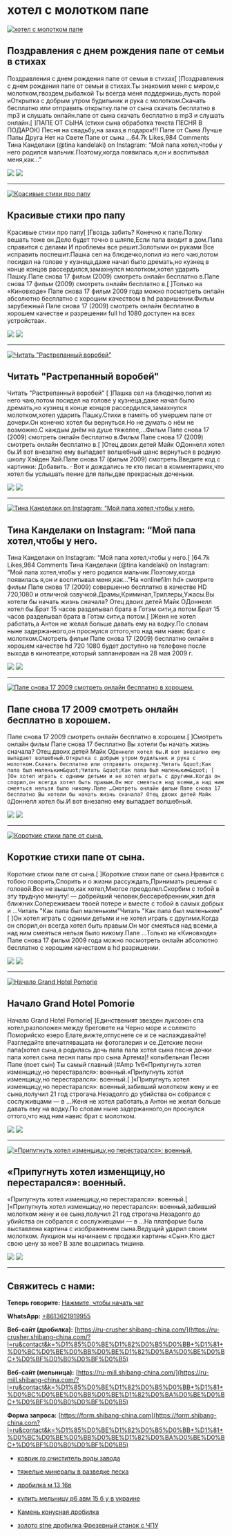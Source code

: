 # хотел с молотком папе

<a href="https://swt.shibang-china.com/?l=ru&img&k=%D1%85%D0%BE%D1%82%D0%B5%D0%BB+%D1%81+%D0%BC%D0%BE%D0%BB%D0%BE%D1%82%D0%BA%D0%BE%D0%BC+%D0%BF%D0%B0%D0%BF%D0%B5" target="_blank">![хотел с молотком папе](http://static.shibang-china.com/all-800x300/1375.jpg)</a>

## Поздравления с днем рождения папе от семьи в стихах
Поздравления с днем рождения папе от семьи в стихах[ ]Поздравления с днем рождения папе от семьи в стихах.Ты знакомил меня с миром,с молотком,гвоздем,рыбалкой Ты всегда меня поддержишь,пусть порой иОткрытка с добрым утром будильник и рука с молотком.Скачать бесплатно или отправить открытку.папе от сына скачать бесплатно в mp3 и слушать онлайн.папе от сына скачать бесплатно в mp3 и слушать онлайн.[ ]ПАПЕ ОТ СЫНА (стихи сына обработка текста ПЕСНЯ В ПОДАРОК) Песня на свадьбу,на заказ,в подарок!!! Папе от Сына Лучше Папы Друга Нет на Свете Папе от сына …64.7k Likes,984 Comments Тина Канделаки (@tina kandelaki) on Instagram: “Мой папа хотел,чтобы у него родился мальчик.Поэтому,когда появилась я,он и воспитывал меня,как…”


<a href="https://whatsapp.shibangsoft.com/WhatsApp.php" target="_blank" title="WhatsApp">![](http://static.shibang-china.com/icon/whatsapp.png)</a> <a href="https://swt.shibang-china.com/?l=ru&icon&k=%D1%85%D0%BE%D1%82%D0%B5%D0%BB+%D1%81+%D0%BC%D0%BE%D0%BB%D0%BE%D1%82%D0%BA%D0%BE%D0%BC+%D0%BF%D0%B0%D0%BF%D0%B5" target="_blank">![](http://static.shibang-china.com/icon/chat-ru.png)</a>

---

<a href="https://swt.shibang-china.com/?l=ru&img&k=%D1%85%D0%BE%D1%82%D0%B5%D0%BB+%D1%81+%D0%BC%D0%BE%D0%BB%D0%BE%D1%82%D0%BA%D0%BE%D0%BC+%D0%BF%D0%B0%D0%BF%D0%B5" target="_blank">![Красивые стихи про папу](http://static.shibang-china.com/all-800x300/277.jpg)</a>

## Красивые стихи про папу
Красивые стихи про папу[ ]Гвоздь забить? Конечно к папе.Полку вешать тоже он.Дело будет точно в шляпе,Если папа входит в дом.Папа справится с делами И проблемы все решит.Золотыми он руками Все исправить поспешит.Пашка сел на блюдечко,попил из него чаю,потом посидел на голове у кузнеца,даже начал было дремать,но кузнец в конце концов рассердился,замахнулся молотком,хотел ударить Пашку.Папе снова 17 фильм (2009) смотреть онлайн бесплатно в.Папе снова 17 фильм (2009) смотреть онлайн бесплатно в.[ ]Только на &#171;Киновходе&#187; Папе снова 17 фильм 2009 года можно посмотреть онлайн абсолютно бесплатно с хорошим качеством в hd разришении.Фильм зарубежный Папе снова 17 (2009) смотреть онлайн бесплатно в хорошем качестве и разрешении full hd 1080 доступен на всех устройствах.


<a href="https://whatsapp.shibangsoft.com/WhatsApp.php" target="_blank" title="WhatsApp">![](http://static.shibang-china.com/icon/whatsapp.png)</a> <a href="https://swt.shibang-china.com/?l=ru&icon&k=%D1%85%D0%BE%D1%82%D0%B5%D0%BB+%D1%81+%D0%BC%D0%BE%D0%BB%D0%BE%D1%82%D0%BA%D0%BE%D0%BC+%D0%BF%D0%B0%D0%BF%D0%B5" target="_blank">![](http://static.shibang-china.com/icon/chat-ru.png)</a>

---

<a href="https://swt.shibang-china.com/?l=ru&img&k=%D1%85%D0%BE%D1%82%D0%B5%D0%BB+%D1%81+%D0%BC%D0%BE%D0%BB%D0%BE%D1%82%D0%BA%D0%BE%D0%BC+%D0%BF%D0%B0%D0%BF%D0%B5" target="_blank">![Читать &quot;Растрепанный воробей&quot;](http://static.shibang-china.com/all-800x300/882.jpg)</a>

## Читать &quot;Растрепанный воробей&quot;
Читать &quot;Растрепанный воробей&quot; [ ]Пашка сел на блюдечко,попил из него чаю,потом посидел на голове у кузнеца,даже начал было дремать,но кузнец в конце концов рассердился,замахнулся молотком,хотел ударить Пашку.Стихи в память об умершем папе от дочери.Он конечно хотел бы вернуться.Но не думать о нём не возможно.С каждым днём на душе тяжелее,…Фильм Папе снова 17 (2009) смотреть онлайн бесплатно в.Фильм Папе снова 17 (2009) смотреть онлайн бесплатно в.[ ]Отец двоих детей Майк ОДоннелл хотел бы.И вот внезапно ему выпадает волшебный шанс вернуться в родную школу Хэйден Хай.Папе снова 17 (фильм 2009) смотреть.Введите код с картинки: Добавить.&nbsp;&#0183;&#32;Вот и дождались те кто писал в комментариях,что хотел бы услышать пение для папы,две прекрасных доченьки.


<a href="https://whatsapp.shibangsoft.com/WhatsApp.php" target="_blank" title="WhatsApp">![](http://static.shibang-china.com/icon/whatsapp.png)</a> <a href="https://swt.shibang-china.com/?l=ru&icon&k=%D1%85%D0%BE%D1%82%D0%B5%D0%BB+%D1%81+%D0%BC%D0%BE%D0%BB%D0%BE%D1%82%D0%BA%D0%BE%D0%BC+%D0%BF%D0%B0%D0%BF%D0%B5" target="_blank">![](http://static.shibang-china.com/icon/chat-ru.png)</a>

---

<a href="https://swt.shibang-china.com/?l=ru&img&k=%D1%85%D0%BE%D1%82%D0%B5%D0%BB+%D1%81+%D0%BC%D0%BE%D0%BB%D0%BE%D1%82%D0%BA%D0%BE%D0%BC+%D0%BF%D0%B0%D0%BF%D0%B5" target="_blank">![Тина Канделаки on Instagram: “Мой папа хотел,чтобы у него.](http://static.shibang-china.com/all-800x300/1530.jpg)</a>

## Тина Канделаки on Instagram: “Мой папа хотел,чтобы у него.
Тина Канделаки on Instagram: “Мой папа хотел,чтобы у него.[ ]64.7k Likes,984 Comments Тина Канделаки (@tina kandelaki) on Instagram: “Мой папа хотел,чтобы у него родился мальчик.Поэтому,когда появилась я,он и воспитывал меня,как…”На &#171;onlinefilm hd&#187; смотрите фильм Папе снова 17 (2009) совершенно бесплатно в качестве HD 720,1080 и отличной озвучкой.Драмы,Криминал,Триллеры,Ужасы.Вы хотели бы начать жизнь сначала? Отец двоих детей Майк ОДоннелл хотел бы.Брат 15 часов разделывал брата в Готэм сити,а потом.Брат 15 часов разделывал брата в Готэм сити,а потом.[ ]Женя не хотел работать,а Антон не желал больше давать ему на водку.По словам ныне задержанного,он проснулся оттого,что над ним навис брат с молотком.Смотреть фильм Папе снова 17 (2009) бесплатно онлайн в хорошем качестве hd 720 1080 будет доступно на телефоне после выхода в кинотеатре,который запланирован на 28 мая 2009 г.


<a href="https://whatsapp.shibangsoft.com/WhatsApp.php" target="_blank" title="WhatsApp">![](http://static.shibang-china.com/icon/whatsapp.png)</a> <a href="https://swt.shibang-china.com/?l=ru&icon&k=%D1%85%D0%BE%D1%82%D0%B5%D0%BB+%D1%81+%D0%BC%D0%BE%D0%BB%D0%BE%D1%82%D0%BA%D0%BE%D0%BC+%D0%BF%D0%B0%D0%BF%D0%B5" target="_blank">![](http://static.shibang-china.com/icon/chat-ru.png)</a>

---

<a href="https://swt.shibang-china.com/?l=ru&img&k=%D1%85%D0%BE%D1%82%D0%B5%D0%BB+%D1%81+%D0%BC%D0%BE%D0%BB%D0%BE%D1%82%D0%BA%D0%BE%D0%BC+%D0%BF%D0%B0%D0%BF%D0%B5" target="_blank">![Папе снова 17 2009 смотреть онлайн бесплатно в хорошем.](http://static.shibang-china.com/all-800x300/649.jpg)</a>

## Папе снова 17 2009 смотреть онлайн бесплатно в хорошем.
Папе снова 17 2009 смотреть онлайн бесплатно в хорошем.[ ]Смотреть онлайн фильм Папе снова 17 бесплатно Вы хотели бы начать жизнь сначала? Отец двоих детей Майк О`Доннелл хотел бы.И вот внезапно ему выпадает волшебный.Открытка с добрым утром будильник и рука с молотком.Скачать бесплатно или отправить открытку.Читать &quot;Как папа был маленьким&quot;Читать &quot;Как папа был маленьким&quot; [ ]Он хотел играть с одними детьми и не хотел играть с другими.Когда он спорил,он всегда хотел быть правым.Он мог смеяться над всеми,а над ним смеяться нельзя было никому.Папе …Смотреть онлайн фильм Папе снова 17 бесплатно Вы хотели бы начать жизнь сначала? Отец двоих детей Майк О`Доннелл хотел бы.И вот внезапно ему выпадает волшебный.


<a href="https://whatsapp.shibangsoft.com/WhatsApp.php" target="_blank" title="WhatsApp">![](http://static.shibang-china.com/icon/whatsapp.png)</a> <a href="https://swt.shibang-china.com/?l=ru&icon&k=%D1%85%D0%BE%D1%82%D0%B5%D0%BB+%D1%81+%D0%BC%D0%BE%D0%BB%D0%BE%D1%82%D0%BA%D0%BE%D0%BC+%D0%BF%D0%B0%D0%BF%D0%B5" target="_blank">![](http://static.shibang-china.com/icon/chat-ru.png)</a>

---

<a href="https://swt.shibang-china.com/?l=ru&img&k=%D1%85%D0%BE%D1%82%D0%B5%D0%BB+%D1%81+%D0%BC%D0%BE%D0%BB%D0%BE%D1%82%D0%BA%D0%BE%D0%BC+%D0%BF%D0%B0%D0%BF%D0%B5" target="_blank">![Короткие стихи папе от сына.](http://static.shibang-china.com/all-800x300/379.jpg)</a>

## Короткие стихи папе от сына.
Короткие стихи папе от сына.[ ]Короткие стихи папе от сына.Нравится с тобою говорить,Спорить и о жизни рассуждать,Принимать решенья с головой.Все не вышло,как хотел,Многое преодолел.Скорбим с тобой в эту трудную минуту!  — добрейший человек,бессеребренник,жил для ближних.Сопереживаем твоей потере и вместе с тобой в самых добрых и …Читать &quot;Как папа был маленьким&quot;Читать &quot;Как папа был маленьким&quot; [ ]Он хотел играть с одними детьми и не хотел играть с другими.Когда он спорил,он всегда хотел быть правым.Он мог смеяться над всеми,а над ним смеяться нельзя было никому.Папе …Только на &#171;Киновходе&#187; Папе снова 17 фильм 2009 года можно посмотреть онлайн абсолютно бесплатно с хорошим качеством в hd разришении.


<a href="https://whatsapp.shibangsoft.com/WhatsApp.php" target="_blank" title="WhatsApp">![](http://static.shibang-china.com/icon/whatsapp.png)</a> <a href="https://swt.shibang-china.com/?l=ru&icon&k=%D1%85%D0%BE%D1%82%D0%B5%D0%BB+%D1%81+%D0%BC%D0%BE%D0%BB%D0%BE%D1%82%D0%BA%D0%BE%D0%BC+%D0%BF%D0%B0%D0%BF%D0%B5" target="_blank">![](http://static.shibang-china.com/icon/chat-ru.png)</a>

---

<a href="https://swt.shibang-china.com/?l=ru&img&k=%D1%85%D0%BE%D1%82%D0%B5%D0%BB+%D1%81+%D0%BC%D0%BE%D0%BB%D0%BE%D1%82%D0%BA%D0%BE%D0%BC+%D0%BF%D0%B0%D0%BF%D0%B5" target="_blank">![Начало Grand Hotel Pomorie](http://static.shibang-china.com/all-800x300/1322.jpg)</a>

## Начало Grand Hotel Pomorie
Начало Grand Hotel Pomorie[ ]Единственият звезден луксозен спа хотел,разположен между бреговете на Черно море и соленото Поморийско езеро Елате,вижте,отпуснете се и се наслаждавайте! Разгледайте впечатляващата ни фотогалерия и се.Детские песни папа(хотел сына,а родилась дочь папа папа хотел сына песня дочки папа хотел сына песня папы про сына Артема)! колыбельная Песня Папе (поет сын) Ты самый главный (#Amp 1v6&#171;Припугнуть хотел изменщицу,но перестарался&#187;: военный.&#171;Припугнуть хотел изменщицу,но перестарался&#187;: военный.[ ]&#171;Припугнуть хотел изменщицу,но перестарался&#187;: военный,забивший молотком жену и ее сына,получил 21 год строгача.Незадолго до убийства он собрался с сослуживцами — в …Женя не хотел работать,а Антон не желал больше давать ему на водку.По словам ныне задержанного,он проснулся оттого,что над ним навис брат с молотком.


<a href="https://whatsapp.shibangsoft.com/WhatsApp.php" target="_blank" title="WhatsApp">![](http://static.shibang-china.com/icon/whatsapp.png)</a> <a href="https://swt.shibang-china.com/?l=ru&icon&k=%D1%85%D0%BE%D1%82%D0%B5%D0%BB+%D1%81+%D0%BC%D0%BE%D0%BB%D0%BE%D1%82%D0%BA%D0%BE%D0%BC+%D0%BF%D0%B0%D0%BF%D0%B5" target="_blank">![](http://static.shibang-china.com/icon/chat-ru.png)</a>

---

<a href="https://swt.shibang-china.com/?l=ru&img&k=%D1%85%D0%BE%D1%82%D0%B5%D0%BB+%D1%81+%D0%BC%D0%BE%D0%BB%D0%BE%D1%82%D0%BA%D0%BE%D0%BC+%D0%BF%D0%B0%D0%BF%D0%B5" target="_blank">![&#171;Припугнуть хотел изменщицу,но перестарался&#187;: военный.](http://static.shibang-china.com/all-800x300/263.jpg)</a>

## &#171;Припугнуть хотел изменщицу,но перестарался&#187;: военный.
&#171;Припугнуть хотел изменщицу,но перестарался&#187;: военный.[ ]&#171;Припугнуть хотел изменщицу,но перестарался&#187;: военный,забивший молотком жену и ее сына,получил 21 год строгача.Незадолго до убийства он собрался с сослуживцами — в …На платформе была выставлена картина с изображением сына.Ведущий ударил своим молотком. Аукцион мы начинаем с продажи картины &#171;Сын&#187;.Кто даст свою цену за нее? В зале воцарилась тишина.

<a href="https://whatsapp.shibangsoft.com/WhatsApp.php" target="_blank" title="WhatsApp">![](http://static.shibang-china.com/icon/whatsapp.png)</a> <a href="https://swt.shibang-china.com/?l=ru&icon&k=%D1%85%D0%BE%D1%82%D0%B5%D0%BB+%D1%81+%D0%BC%D0%BE%D0%BB%D0%BE%D1%82%D0%BA%D0%BE%D0%BC+%D0%BF%D0%B0%D0%BF%D0%B5" target="_blank">![](http://static.shibang-china.com/icon/chat-ru.png)</a>

---
## Свяжитесь с нами:

**Теперь говорите:** [Нажмите, чтобы начать чат](https://swt.shibang-china.com?l=ru&contact&k=%D1%85%D0%BE%D1%82%D0%B5%D0%BB+%D1%81+%D0%BC%D0%BE%D0%BB%D0%BE%D1%82%D0%BA%D0%BE%D0%BC+%D0%BF%D0%B0%D0%BF%D0%B5)

**WhatsApp:**  [+8613621919955](https://whatsapp.shibangsoft.com/WhatsApp.php)

**Веб-сайт (дробилка):** [https://ru-crusher.shibang-china.com/](https://ru-crusher.shibang-china.com/?l=ru&contact&k=%D1%85%D0%BE%D1%82%D0%B5%D0%BB+%D1%81+%D0%BC%D0%BE%D0%BB%D0%BE%D1%82%D0%BA%D0%BE%D0%BC+%D0%BF%D0%B0%D0%BF%D0%B5)

**Веб-сайт (мельница):** [https://ru-mill.shibang-china.com/](https://ru-mill.shibang-china.com/?l=ru&contact&k=%D1%85%D0%BE%D1%82%D0%B5%D0%BB+%D1%81+%D0%BC%D0%BE%D0%BB%D0%BE%D1%82%D0%BA%D0%BE%D0%BC+%D0%BF%D0%B0%D0%BF%D0%B5)

**Форма запроса:** [https://form.shibang-china.com](https://form.shibang-china.com?l=ru&contact&k=%D1%85%D0%BE%D1%82%D0%B5%D0%BB+%D1%81+%D0%BC%D0%BE%D0%BB%D0%BE%D1%82%D0%BA%D0%BE%D0%BC+%D0%BF%D0%B0%D0%BF%D0%B5)

* [коврик ro очиститель воды завода](../106/%D0%BA%D0%BE%D0%B2%D1%80%D0%B8%D0%BA%20ro%20%D0%BE%D1%87%D0%B8%D1%81%D1%82%D0%B8%D1%82%D0%B5%D0%BB%D1%8C%20%D0%B2%D0%BE%D0%B4%D1%8B%20%D0%B7%D0%B0%D0%B2%D0%BE%D0%B4%D0%B0.md)

* [тяжелые минералы в разведке песка](../107/%D1%82%D1%8F%D0%B6%D0%B5%D0%BB%D1%8B%D0%B5%20%D0%BC%D0%B8%D0%BD%D0%B5%D1%80%D0%B0%D0%BB%D1%8B%20%D0%B2%20%D1%80%D0%B0%D0%B7%D0%B2%D0%B5%D0%B4%D0%BA%D0%B5%20%D0%BF%D0%B5%D1%81%D0%BA%D0%B0.md)

* [дробилка м 13 16в](../111/%D0%B4%D1%80%D0%BE%D0%B1%D0%B8%D0%BB%D0%BA%D0%B0%20%D0%BC%2013%2016%D0%B2.md)

* [купить мельницу р6 авм 15 б у в украине](../110/%D0%BA%D1%83%D0%BF%D0%B8%D1%82%D1%8C%20%D0%BC%D0%B5%D0%BB%D1%8C%D0%BD%D0%B8%D1%86%D1%83%20%D1%806%20%D0%B0%D0%B2%D0%BC%2015%20%D0%B1%20%D1%83%20%D0%B2%20%D1%83%D0%BA%D1%80%D0%B0%D0%B8%D0%BD%D0%B5.md)

* [Камень конусная дробилка](../107/%D0%9A%D0%B0%D0%BC%D0%B5%D0%BD%D1%8C%20%D0%BA%D0%BE%D0%BD%D1%83%D1%81%D0%BD%D0%B0%D1%8F%20%D0%B4%D1%80%D0%BE%D0%B1%D0%B8%D0%BB%D0%BA%D0%B0.md)

* [золото stne дробилка Фрезерный станок с ЧПУ](../114/%D0%B7%D0%BE%D0%BB%D0%BE%D1%82%D0%BE%20stne%20%D0%B4%D1%80%D0%BE%D0%B1%D0%B8%D0%BB%D0%BA%D0%B0%20%D0%A4%D1%80%D0%B5%D0%B7%D0%B5%D1%80%D0%BD%D1%8B%D0%B9%20%D1%81%D1%82%D0%B0%D0%BD%D0%BE%D0%BA%20%D1%81%20%D0%A7%D0%9F%D0%A3.md)